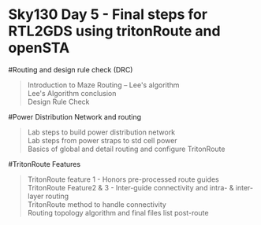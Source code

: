# Sky130 Day 5 - Final steps for RTL2GDS using tritonRoute and openSTA  

#Routing and design rule check (DRC)  
> Introduction to Maze Routing – Lee's algorithm  
> Lee's Algorithm conclusion  
> Design Rule Check  

#Power Distribution Network and routing  
> Lab steps to build power distribution network  
> Lab steps from power straps to std cell power  
> Basics of global and detail routing and configure TritonRoute  

#TritonRoute Features  
> TritonRoute feature 1 - Honors pre-processed route guides  
> TritonRoute Feature2 & 3 - Inter-guide connectivity and intra- & inter-layer routing  
> TritonRoute method to handle connectivity  
> Routing topology algorithm and final files list post-route  